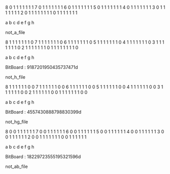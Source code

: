 8  0 1 1 1 1 1 1 1 
7  0 1 1 1 1 1 1 1 
6  0 1 1 1 1 1 1 1 
5  0 1 1 1 1 1 1 1 
4  0 1 1 1 1 1 1 1 
3  0 1 1 1 1 1 1 1 
2  0 1 1 1 1 1 1 1 
1  0 1 1 1 1 1 1 1 

   a b c d e f g h

   not_a_file 





8  1 1 1 1 1 1 1 0 
7  1 1 1 1 1 1 1 0 
6  1 1 1 1 1 1 1 0 
5  1 1 1 1 1 1 1 0 
4  1 1 1 1 1 1 1 0 
3  1 1 1 1 1 1 1 0 
2  1 1 1 1 1 1 1 0 
1  1 1 1 1 1 1 1 0 

   a b c d e f g h

   BitBoard : 9187201950435737471d

   not_h_file 





8  1 1 1 1 1 1 0 0 
7  1 1 1 1 1 1 0 0 
6  1 1 1 1 1 1 0 0 
5  1 1 1 1 1 1 0 0 
4  1 1 1 1 1 1 0 0 
3  1 1 1 1 1 1 0 0 
2  1 1 1 1 1 1 0 0 
1  1 1 1 1 1 1 0 0 

   a b c d e f g h

   BitBoard : 4557430888798830399d

   not_hg_file





8  0 0 1 1 1 1 1 1 
7  0 0 1 1 1 1 1 1 
6  0 0 1 1 1 1 1 1 
5  0 0 1 1 1 1 1 1 
4  0 0 1 1 1 1 1 1 
3  0 0 1 1 1 1 1 1 
2  0 0 1 1 1 1 1 1 
1  0 0 1 1 1 1 1 1 

   a b c d e f g h

   BitBoard : 18229723555195321596d

   not_ab_file